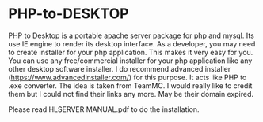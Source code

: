 # PHP-to-DESKTOP
PHP to Desktop is a portable apache server package for php and mysql. Its use IE engine to render its desktop interface. As a developer, you may need to create installer for your php application. This makes it very easy for you. You can use any free/commercial installer for your php application like any other desktop software installer. I do recommend advanced installer (https://www.advancedinstaller.com/) for this purpose. It acts like PHP to .exe converter. The idea is taken from TeamMC. I would really like to credit them but I could not find their links any more. May be their domain expired.

Please read HLSERVER MANUAL.pdf to do the installation.
